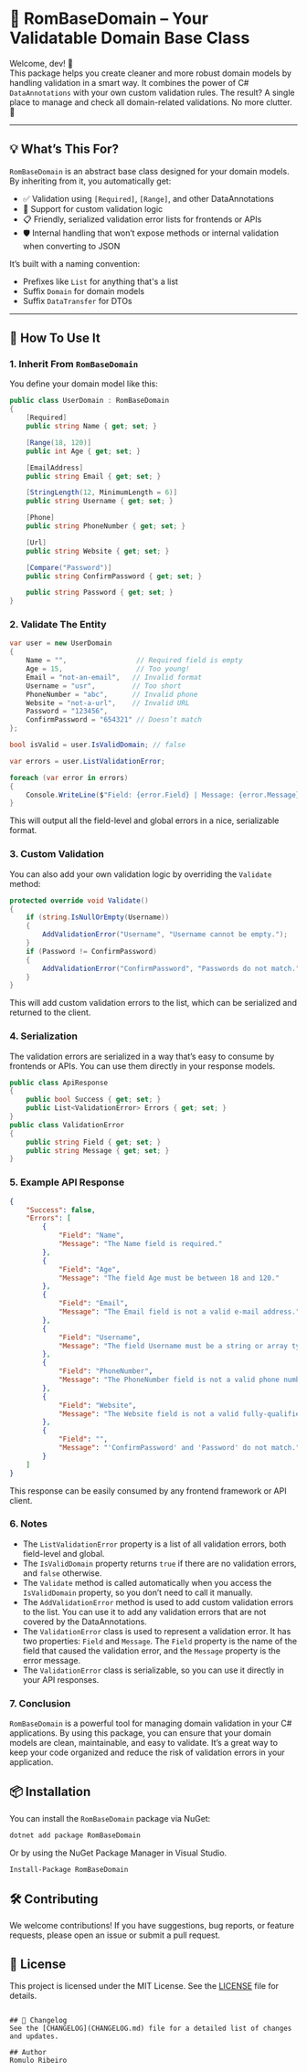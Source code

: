 # 🧠 RomBaseDomain – Your Validatable Domain Base Class

Welcome, dev! 👋  
This package helps you create cleaner and more robust domain models by handling validation in a smart way. It combines the power of C# `DataAnnotations` with your own custom validation rules. The result? A single place to manage and check all domain-related validations. No more clutter. 🚀

---

## 💡 What’s This For?

`RomBaseDomain` is an abstract base class designed for your domain models. By inheriting from it, you automatically get:

- ✅ Validation using `[Required]`, `[Range]`, and other DataAnnotations
- 🧠 Support for custom validation logic
- 📋 Friendly, serialized validation error lists for frontends or APIs
- 🛡️ Internal handling that won’t expose methods or internal validation when converting to JSON

It’s built with a naming convention:  
- Prefixes like `List` for anything that's a list  
- Suffix `Domain` for domain models  
- Suffix `DataTransfer` for DTOs  

---

## 🚀 How To Use It

### 1. Inherit From `RomBaseDomain`

You define your domain model like this:

```csharp
public class UserDomain : RomBaseDomain
{
    [Required]
    public string Name { get; set; }

    [Range(18, 120)]
    public int Age { get; set; }

    [EmailAddress]
    public string Email { get; set; }

    [StringLength(12, MinimumLength = 6)]
    public string Username { get; set; }

    [Phone]
    public string PhoneNumber { get; set; }

    [Url]
    public string Website { get; set; }

    [Compare("Password")]
    public string ConfirmPassword { get; set; }

    public string Password { get; set; }
}
```

### 2. Validate The Entity

```csharp
var user = new UserDomain
{
    Name = "",                 // Required field is empty
    Age = 15,                  // Too young!
    Email = "not-an-email",   // Invalid format
    Username = "usr",         // Too short
    PhoneNumber = "abc",      // Invalid phone
    Website = "not-a-url",    // Invalid URL
    Password = "123456",
    ConfirmPassword = "654321" // Doesn’t match
};

bool isValid = user.IsValidDomain; // false

var errors = user.ListValidationError;

foreach (var error in errors)
{
    Console.WriteLine($"Field: {error.Field} | Message: {error.Message}");
}
```

This will output all the field-level and global errors in a nice, serializable format.

### 3. Custom Validation
You can also add your own validation logic by overriding the `Validate` method:
```csharp
protected override void Validate()
{
    if (string.IsNullOrEmpty(Username))
    {
        AddValidationError("Username", "Username cannot be empty.");
    }
    if (Password != ConfirmPassword)
    {
        AddValidationError("ConfirmPassword", "Passwords do not match.");
    }
}
```
This will add custom validation errors to the list, which can be serialized and returned to the client.
### 4. Serialization
The validation errors are serialized in a way that’s easy to consume by frontends or APIs. You can use them directly in your response models.
```csharp
public class ApiResponse
{
    public bool Success { get; set; }
    public List<ValidationError> Errors { get; set; }
}
public class ValidationError
{
    public string Field { get; set; }
    public string Message { get; set; }
}
```
### 5. Example API Response
```json
{
    "Success": false,
    "Errors": [
        {
            "Field": "Name",
            "Message": "The Name field is required."
        },
        {
            "Field": "Age",
            "Message": "The field Age must be between 18 and 120."
        },
        {
            "Field": "Email",
            "Message": "The Email field is not a valid e-mail address."
        },
        {
            "Field": "Username",
            "Message": "The field Username must be a string or array type with a minimum length of '6'."
        },
        {
            "Field": "PhoneNumber",
            "Message": "The PhoneNumber field is not a valid phone number."
        },
        {
            "Field": "Website",
            "Message": "The Website field is not a valid fully-qualified http, https, or ftp URL."
        },
        {
            "Field": "",
            "Message": "'ConfirmPassword' and 'Password' do not match."
        }
    ]
}
```

This response can be easily consumed by any frontend framework or API client.
### 6. Notes
- The `ListValidationError` property is a list of all validation errors, both field-level and global.
- The `IsValidDomain` property returns `true` if there are no validation errors, and `false` otherwise.
- The `Validate` method is called automatically when you access the `IsValidDomain` property, so you don’t need to call it manually.
- The `AddValidationError` method is used to add custom validation errors to the list. You can use it to add any validation errors that are not covered by the DataAnnotations.
- The `ValidationError` class is used to represent a validation error. It has two properties: `Field` and `Message`. The `Field` property is the name of the field that caused the validation error, and the `Message` property is the error message.
- The `ValidationError` class is serializable, so you can use it directly in your API responses.

### 7. Conclusion
`RomBaseDomain` is a powerful tool for managing domain validation in your C# applications. By using this package, you can ensure that your domain models are clean, maintainable, and easy to validate. It’s a great way to keep your code organized and reduce the risk of validation errors in your application.

## 📦 Installation
You can install the `RomBaseDomain` package via NuGet:
```bash
dotnet add package RomBaseDomain
```
Or by using the NuGet Package Manager in Visual Studio.
```bash
Install-Package RomBaseDomain
```

## 🛠️ Contributing
We welcome contributions! If you have suggestions, bug reports, or feature requests, please open an issue or submit a pull request.

## 📄 License
This project is licensed under the MIT License. See the [LICENSE](LICENSE) file for details.
```

## 📝 Changelog
See the [CHANGELOG](CHANGELOG.md) file for a detailed list of changes and updates.

## Author
Romulo Ribeiro
    

